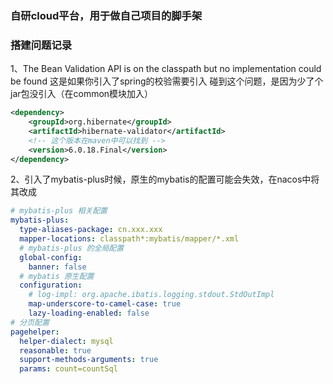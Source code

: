 ### 自研cloud平台，用于做自己项目的脚手架

### 搭建问题记录
1、The Bean Validation API is on the classpath but no implementation could be found
这是如果你引入了spring的校验需要引入
碰到这个问题，是因为少了个jar包没引入（在common模块加入）
```xml
<dependency>
    <groupId>org.hibernate</groupId>
    <artifactId>hibernate-validator</artifactId>
    <!-- 这个版本在maven中可以找到 -->
    <version>6.0.18.Final</version>
</dependency>
```

2、引入了mybatis-plus时候，原生的mybatis的配置可能会失效，在nacos中将其改成
```yaml
# mybatis-plus 相关配置
mybatis-plus:
  type-aliases-package: cn.xxx.xxx
  mapper-locations: classpath*:mybatis/mapper/*.xml
  # mybatis-plus 的全局配置
  global-config:
    banner: false
  # mybatis 原生配置
  configuration:
    # log-impl: org.apache.ibatis.logging.stdout.StdOutImpl
    map-underscore-to-camel-case: true
    lazy-loading-enabled: false
# 分页配置
pagehelper:
  helper-dialect: mysql
  reasonable: true
  support-methods-arguments: true
  params: count=countSql
```
